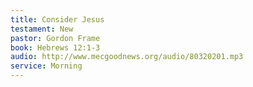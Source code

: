```yaml
---
title: Consider Jesus
testament: New
pastor: Gordon Frame
book: Hebrews 12:1-3
audio: http://www.mecgoodnews.org/audio/80320201.mp3
service: Morning
---
```

